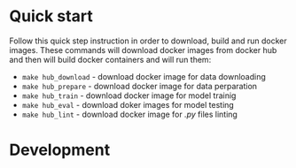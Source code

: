 # Quick start  
Follow this quick step instruction in order to download, build and run docker images. These commands will download docker images from docker hub and then will build docker containers and will run them:  

* ```make hub_download``` - download docker image for data downloading
* ```make hub_prepare``` - download docker image for data perparation
* ```make hub_train``` - download docker image for model trainig
* ```make hub_eval``` - download doker images for model testing 
* ```make hub_lint``` - download docker image for *.py* files linting
# Development  

